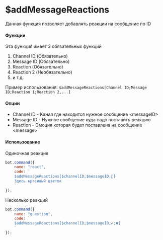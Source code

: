 # $addMessageReactions

Данная функция позволяет добавлять реакции на сообщение по ID

#### Функции

Эта функция имеет 3 обязательных функций

1. Channel ID \(Обязательно\)
2. Message ID \(Обязательно\)
3. Reaction \(Обязательно\)
4. Reaction 2 \(Необязательно\)
5. и т.д.

Пример использования: `$addMessageReactions[Channel ID;Message ID;Reaction 1;Reaction 2,...]`

#### Опции

* Channel ID - Канал где находится нужное сообщение &lt;messageID&gt; 
* Message ID - Нужное сообщение куда надо поставить реакцию
* Reaction - Эмоция которая будет поставлена на сообщение &lt;message&gt;

#### Использование

Одиночная реакция

```javascript
bot.command({
    name: "react",
    code: `
    $addMessageReactions[$channelID;$messageID;🌸]
    Здесь красивый цветок
    `
});
```

Несколько реакций

```javascript
bot.command({
    name: "question",
    code: `
    $addMessageReactions[$channelID;$messageID;✔;❌]
    `
});
```

